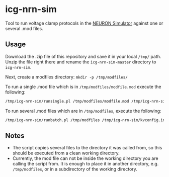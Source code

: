 # icg-nrn-sim
Tool to run voltage clamp protocols in the [NEURON Simulator](http://www.neuron.yale.edu/neuron/) against one or several .mod files.

## Usage

Download the .zip file of this repository and save it in your local ```/tmp/``` path. Unzip the file right there and rename the ```icg-nrn-sim-master``` directory to ```icg-nrn-sim```. 

Next, create a modfiles directory: ```mkdir -p /tmp/modfiles/``` 

To run a single .mod file which is in ``/tmp/modfiles/modfile.mod`` execute the following:
```bash
/tmp/icg-nrn-sim/runsingle.pl /tmp/modfiles/modfile.mod /tmp/icg-nrn-sim/kvconfig.in result
```

To run several .mod files which are in ``/tmp/modfiles``,  execute the following:
```bash
/tmp/icg-nrn-sim/runbatch.pl /tmp/modfiles /tmp/icg-nrn-sim/kvconfig.in result
```

## Notes

- The script copies several files to the directory it was called from, so this should be executed from a clean working directory.
- Currently, the mod file can not be inside the working directory you are calling the script from. It is enough to place it in another directory, e.g. `/tmp/modfiles`, or in a subdirectory of the working directory.
